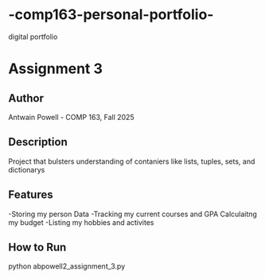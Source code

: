 # -comp163-personal-portfolio-
digital portfolio
# Assignment 3 
## Author 
Antwain Powell - COMP 163, Fall 2025 
## Description 
Project that bulsters understanding of contaniers like lists, tuples, sets, and dictionarys  
## Features 
-Storing my person Data
-Tracking my current courses and GPA
Calculaitng my budget 
-Listing my hobbies and activites 
## How to Run 
python abpowell2_assignment_3.py
